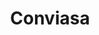 ---
title: "Conviasa"
url: /san-cristobal/conviasa-autopista-san-cristobal-la-fria/
shop: agencia de viajes
---